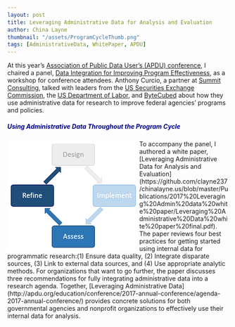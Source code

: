 ```yaml
---
layout: post
title: Leveraging Administrative Data for Analysis and Evaluation
author: China Layne
thumbnail: "/assets/ProgramCycleThumb.png"
tags: [AdministrativeData, WhitePaper, APDU]
---
```

At this year’s [Association of Public Data User’s (APDU) conference](https://www.summitllc.us/blog/apdu.org), I chaired a panel, [Data Integration for Improving Program Effectiveness](http://apdu.org/education/conference/2017-annual-conference/agenda-2017-annual-conference/), as a workshop for conference attendees. Anthony Curcio, a partner at [Summit Consulting](https://www.summitllc.us/), talked with leaders from the [US Securities Exchange Commission](https://www.sec.gov/), the [US Department of Labor](https://www.dol.gov/), and [ByteCubed](http://bytecubed.com/) about how they use administrative data for research to improve federal agencies’ programs and policies. 

<h5 style="color:#00008B;" align="left">Using Administrative Data Throughout the Program Cycle</h5>
<img align="left" src="/assets/ProgramCycleSmall.png"> To accompany the panel, I authored a white paper, [Leveraging Administrative Data for Analysis and Evaluation]
(https://github.com/clayne237/chinalayne.us/blob/master/Publications/2017%20Leveraging%20Admin%20data%20white%20paper/Leveraging%20Administrative%20Data%20white%20paper%20final.pdf). The paper reviews four best practices for getting started using internal data for programmatic research:(1) Ensure data quality, (2) Integrate disparate sources, (3) Link to external data sources, and (4) Use appropriate analytic methods. For organizations that want to go further, the paper discusses three recommendations for fully integrating administrative data into a research agenda. Together, [Leveraging Administrative Data](http://apdu.org/education/conference/2017-annual-conference/agenda-2017-annual-conference/) provides concrete solutions for both governmental agencies and nonprofit organizations to effectively use their internal data for analysis.
